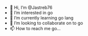 - 👋 Hi, I’m @Jastreb76
- 👀 I’m interested in go
- 🌱 I’m currently learning go lang
- 💞️ I’m looking to collaborate on to go
- 📫 How to reach me go...

<!---
Jastreb76/Jastreb76 is a ✨ special ✨ repository because its `README.md` (this file) appears on your GitHub profile.
You can click the Preview link to take a look at your changes.
--->
